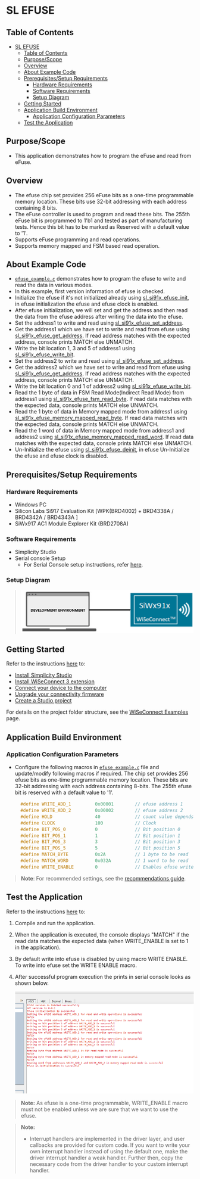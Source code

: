# SL EFUSE

## Table of Contents

- [SL EFUSE](#sl-efuse)
  - [Table of Contents](#table-of-contents)
  - [Purpose/Scope](#purposescope)
  - [Overview](#overview)
  - [About Example Code](#about-example-code)
  - [Prerequisites/Setup Requirements](#prerequisitessetup-requirements)
    - [Hardware Requirements](#hardware-requirements)
    - [Software Requirements](#software-requirements)
    - [Setup Diagram](#setup-diagram)
  - [Getting Started](#getting-started)
  - [Application Build Environment](#application-build-environment)
    - [Application Configuration Parameters](#application-configuration-parameters)
  - [Test the Application](#test-the-application)

## Purpose/Scope

- This application demonstrates how to program the eFuse and read from eFuse. 

## Overview

- The efuse chip set provides 256 eFuse bits as a one-time programmable memory location. These bits use 32-bit addressing 
  with each address containing 8 bits. 
- The eFuse controller is used to program and read these bits. The 255th eFuse bit is programmed to 1'b1 and tested as part of manufacturing tests.
  Hence this bit has to be marked as Reserved with a default value to '1'.
- Supports eFuse programming and read operations.
- Supports memory mapped and FSM based read operation.

## About Example Code

- [`efuse_example.c`](https://github.com/SiliconLabs/wiseconnect/blob/master/examples/si91x_soc/peripheral/sl_si91x_efuse/efuse_example.c) demonstrates how to program the efuse to write and read the data in various modes.
- In this example, first version information of efuse is checked.
- Initialize the efuse if it's not initialized already using [sl_si91x_efuse_init](https://docs.silabs.com/wiseconnect/latest/wiseconnect-api-reference-guide-si91x-peripherals/efuse#sl-si91x-efuse-init), in efuse initialization the efuse and efuse clock is enabled.
- After efuse initialization, we will set and get the address and then read the data from the efuse address after writing the data into the efuse.
- Set the address1 to write and read using [sl_si91x_efuse_set_address](https://docs.silabs.com/wiseconnect/latest/wiseconnect-api-reference-guide-si91x-peripherals/efuse#sl-si91x-efuse-set-address).
- Get the address1 which we have set to write and read from efuse using [sl_si91x_efuse_get_address](https://docs.silabs.com/wiseconnect/latest/wiseconnect-api-reference-guide-si91x-peripherals/efuse#sl-si91x-efuse-get-address). If read address matches with the expected address, console prints MATCH else UNMATCH.
- Write the bit location 1, 3 and 5 of address1 using [sl_si91x_efuse_write_bit](https://docs.silabs.com/wiseconnect/latest/wiseconnect-api-reference-guide-si91x-peripherals/efuse#sl-si91x-efuse-write-bit).
- Set the address2 to write and read using [sl_si91x_efuse_set_address](https://docs.silabs.com/wiseconnect/latest/wiseconnect-api-reference-guide-si91x-peripherals/efuse#sl-si91x-efuse-set-address).
- Get the address2 which we have set to write and read from efuse using [sl_si91x_efuse_get_address](https://docs.silabs.com/wiseconnect/latest/wiseconnect-api-reference-guide-si91x-peripherals/efuse#sl-si91x-efuse-get-address). If read address matches with the expected address, console prints MATCH else UNMATCH.
- Write the bit location 0 and 1 of address2 using [sl_si91x_efuse_write_bit](https://docs.silabs.com/wiseconnect/latest/wiseconnect-api-reference-guide-si91x-peripherals/efuse#sl-si91x-efuse-write-bit).
- Read the 1 byte of data in FSM Read Mode(Indirect Read Mode) from address1 using [sl_si91x_efuse_fsm_read_byte](https://docs.silabs.com/wiseconnect/latest/wiseconnect-api-reference-guide-si91x-peripherals/efuse#sl-si91x-efuse-fsm-read-byte). If read data matches with the expected data, console prints MATCH else UNMATCH.
- Read the 1 byte of data in Memory mapped mode from address1 using [sl_si91x_efuse_memory_mapped_read_byte](https://docs.silabs.com/wiseconnect/latest/wiseconnect-api-reference-guide-si91x-peripherals/efuse#sl-si91x-efuse-memory-mapped-read-byte). If read data matches with the expected data, console prints MATCH else UNMATCH.
- Read the 1 word of data in Memory mapped mode from address1 and address2 using [sl_si91x_efuse_memory_mapped_read_word](https://docs.silabs.com/wiseconnect/latest/wiseconnect-api-reference-guide-si91x-peripherals/efuse#sl-si91x-efuse-memory-mapped-read-word). If read data matches with the expected data, console prints MATCH else UNMATCH.
- Un-Initialize the efuse using [sl_si91x_efuse_deinit](https://docs.silabs.com/wiseconnect/latest/wiseconnect-api-reference-guide-si91x-peripherals/efuse#sl-si91x-efuse-deinit), in efuse Un-Initialize the efuse and efuse clock is disabled.

## Prerequisites/Setup Requirements

### Hardware Requirements

- Windows PC
- Silicon Labs Si917 Evaluation Kit [WPK(BRD4002) + BRD4338A / BRD4342A / BRD4343A ]
- SiWx917 AC1 Module Explorer Kit (BRD2708A)

### Software Requirements

- Simplicity Studio
- Serial console Setup
  - For Serial Console setup instructions, refer [here](https://docs.silabs.com/wiseconnect/latest/wiseconnect-developers-guide-developing-for-silabs-hosts/#console-input-and-output).

### Setup Diagram

> ![Figure: setupdiagram](resources/readme/setupdiagram.png)

## Getting Started

Refer to the instructions [here](https://docs.silabs.com/wiseconnect/latest/wiseconnect-getting-started/) to:

- [Install Simplicity Studio](https://docs.silabs.com/wiseconnect/latest/wiseconnect-developers-guide-developing-for-silabs-hosts/#install-simplicity-studio)
- [Install WiSeConnect 3 extension](https://docs.silabs.com/wiseconnect/latest/wiseconnect-developers-guide-developing-for-silabs-hosts/#install-the-wi-se-connect-3-extension)
- [Connect your device to the computer](https://docs.silabs.com/wiseconnect/latest/wiseconnect-developers-guide-developing-for-silabs-hosts/#connect-si-wx91x-to-computer)
- [Upgrade your connectivity firmware ](https://docs.silabs.com/wiseconnect/latest/wiseconnect-developers-guide-developing-for-silabs-hosts/#update-si-wx91x-connectivity-firmware)
- [Create a Studio project ](https://docs.silabs.com/wiseconnect/latest/wiseconnect-developers-guide-developing-for-silabs-hosts/#create-a-project)

For details on the project folder structure, see the [WiSeConnect Examples](https://docs.silabs.com/wiseconnect/latest/wiseconnect-examples/#example-folder-structure) page.

## Application Build Environment

### Application Configuration Parameters

- Configure the following macros in [`efuse_example.c`](https://github.com/SiliconLabs/wiseconnect/blob/master/examples/si91x_soc/peripheral/sl_si91x_efuse/efuse_example.c) file and update/modify following macros if required. The chip set provides 256 efuse bits as one-time programmable memory location. These bits are 32-bit addressing with each address containing 8-bits. The 255th efuse bit is reserved with a default value to '1'.

  ```C
    #define WRITE_ADD_1         0x00001        // efuse address 1
    #define WRITE_ADD_2         0x00002        // efuse address 2
    #define HOLD                40             // count value depends on clock frequency of EFUSE controller
    #define CLOCK               100            // Clock  
    #define BIT_POS_0           0              // Bit position 0
    #define BIT_POS_1           1              // Bit position 1
    #define BIT_POS_3           3              // Bit position 3
    #define BIT_POS_5           5              // Bit position 5
    #define MATCH_BYTE          0x2A           // 1 byte to be read
    #define MATCH_WORD          0x032A         // 1 word to be read
    #define WRITE_ENABLE        0              // Enables efuse write
  ```

> **Note**: For recommended settings, see the [recommendations guide](https://docs.silabs.com/wiseconnect/latest/wiseconnect-developers-guide-prog-recommended-settings/).

## Test the Application

Refer to the instructions [here](https://docs.silabs.com/wiseconnect/latest/wiseconnect-getting-started/) to:

1. Compile and run the application.
2. When the application is executed, the console displays "MATCH" if the read data matches the expected data (when WRITE_ENABLE is set to 1 in 
   the application).
3. By default write into efuse is disabled by using macro WRITE ENABLE. To write into efuse set the WRITE ENABLE macro.
4. After successful program execution the prints in serial console looks as shown below.

    ![Figure: output](resources/readme/output.png)

>**Note:** As efuse is a one-time programmable, WRITE_ENABLE macro must not be enabled unless we are sure that we want to use the efuse.

> **Note:**
>
> - Interrupt handlers are implemented in the driver layer, and user callbacks are provided for custom code. If you want to write your own interrupt handler instead of using the default one, make the driver interrupt handler a weak handler. Further then, copy the necessary code from the driver handler to your custom interrupt handler.
